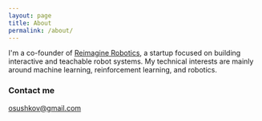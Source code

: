 ```yaml
---
layout: page
title: About
permalink: /about/
---
```


I'm a co-founder of [Reimagine Robotics](https://www.reimaginerobotics.ai/), a startup focused on building interactive and teachable robot systems. My technical interests are mainly around machine learning, reinforcement learning, and robotics.


### Contact me

[osushkov@gmail.com](mailto:osushkov@gmail.com)
